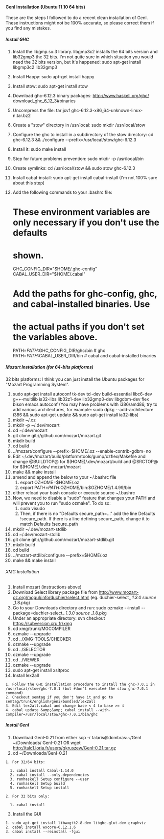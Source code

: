 <!---
.. link: 
.. description: 
.. tags: intranet, geni
.. date: 2013/05/24 17:25:15
.. title: GenI installation
.. slug: geniInstall
-->

#### GenI Installation (Ubuntu 11.10 64 bits) ####

These are the steps I followed to do a recent clean installation of GenI. These
instructions might not be 100% accurate, so please correct them if you find any
mistakes.

##### Install GHC #####

   1. Install the libgmp.so.3 library. libgmp3c2 installs the 64 bits version
      and lib32gmp3 the 32 bits. I'm not quite sure in which situation you
      would need the 32 bits version, but It's happened: sudo apt-get install
      libgmp3c2 lib32gmp3
   2. Install Happy: sudo apt-get install happy
   3. Install stow: sudo apt-get install stow
   4. Download ghc-6.12.3 binary packages: http://www.haskell.org/ghc/
      download_ghc_6_12_3#binaries
   5. Uncompress the file: tar jxvf ghc-6.12.3-x86_64-unknown-linux-n.tar.bz2
   6. Create a "stow" directory in /usr/local: sudo mkdir /usr/local/stow
   7. Configure the ghc to install in a subdirectory of the stow directory: cd
      ghc-6.12.3 &amp;&amp; ./configure --prefix=/usr/local/stow/ghc-6.12.3
   8. Install it: sudo make install
   9. Step for future problems prevention: sudo mkdir -p /usr/local/bin
  10. Create symlinks: cd /usr/local/stow &amp;&amp; sudo stow ghc-6.12.3
  11. Install cabal-install: sudo apt-get install cabal-install (I'm not 100%
      sure about this step)
  12. Add the following commands to your .bashrc file:
  
        # These environment variables are only necessary if you don't use the defaults
        # shown.
        GHC_CONFIG_DIR="$HOME/.ghc-config"
        CABAL_USER_DIR="$HOME/.cabal"
        
        # Add the paths for ghc-config, ghc, and cabal-installed binaries. Use
        # the actual paths if you don't set the variables above.
        PATH=$PATH:$GHC_CONFIG_DIR/ghc/bin    # ghc
        PATH=$PATH:$CABAL_USER_DIR/bin        # cabal and cabal-installed binaries
    
##### Mozart Installation (for 64-bits platforms) #####

32 bits platforms: I think you can just install the Ubuntu packages for "Mozart Programming System".

   1. sudo apt-get install autoconf tk-dev tcl-dev build-essential libc6-dev
      g++-multilib ia32-libs lib32z1-dev lib32gmp3-dev libgdbm-dev flex bison
      emacs autoconf (You may have problems with i386/amd86, try to add various
      architectures, for example: sudo dpkg --add-architecture i386 &amp;&amp;
      sudo apt-get update &amp;&amp; sudo apt-get install ia32-libs)
   2. mkdir ~/.oz
   3. mkdir -p ~/.dev/mozart
   4. cd ~/.dev/mozart
   5. git clone git://github.com/mozart/mozart.git
   6. mkdir build
   7. cd build
   8. ../mozart/configure --prefix=$HOME/.oz --enable-contrib-gdbm=no
   9. Edit ~/.dev/mozart/build/platform/tools/gump/ozflex/Makefile and change
      @BUILDTOP@ for $(HOME)/.dev/mozart/build and @SRCTOP@ for $(HOME)/.dev/
      mozart/mozart
  10. make &amp;&amp; make install
  11. amend and append the below to your ~/.bashrc file
         1. export OZHOME=$HOME/.oz
         2. export PATH=$PATH:$OZHOME/bin:$OZHOME/1.4.99/bin
  12. either reload your bash console or execute source ~/.bashrc
  13. Now, we need to disable a "sudo" feature that changes your PATH and will
      prevent you to run "sudo ozmake". To do so:
         1. sudo visudo
         2. Then, if there is no "Defaults secure_path=..." add the line
            Defaults !secure_path. If there is a line defining secure_path,
            change it to match Defaults !secure_path
  14. mkdir ~/.dev/mozart-stdlib
  15. cd ~/.dev/mozart-stdlib
  16. git clone git://github.com/mozart/mozart-stdlib.git
  17. mkdir build
  18. cd build
  19. ../mozart-stdlib/configure --prefix=$HOME/.oz
  20. make &amp;&amp; make install
  
###### XMG Installation ######

   1. Install mozart (instructions above)
   2. Download Select library package file from http://www.mozart-oz.org/mogul/info/duchier/select.html (eg. duchier-select_ _1.3.0_ _source_ _1.8.pkg)
   3. Go to your Downloads directory and run: sudo ozmake --install --package=duchier-select_ _1.3.0_ _source_ _1.8.pkg
   4. Under an appropriate directory: svn checkout https://subversion.cru.fr/xmg
   5. cd xmg/trunk/MGCOMPILER
   6. ozmake --upgrade
   7. cd ../XMG-TOOLS/CHECKER
   8. ozmake --upgrade
   9. cd ../SELECTOR
  10. ozmake --upgrade
  11. cd ../VIEWER
  12. ozmake --upgrade
  13. sudo apt-get install xsltproc
  14. Install lex2all
  
    1. Follow the GHC installation procedure to install the ghc-7.0.1 in /usr/local/stow/ghc-7.0.1 (but #don't execute# the stow ghc-7.0.1 command)
    2. Checkout semtag if you don't have it and go to semtag/trunk/english/geni/bundled/lex2all
    3. Edit lex2all.cabal and change base < 4 to base >= 4
    4. cabal update &amp;&amp; cabal install --with-compiler=/usr/local/stow/ghc-7.0.1/bin/ghc
            
##### Install GenI #####

   1. Download GenI-0.21 from either scp -r talaris@dombras:~/GenI ~/Downloads/
      GenI-0.21 OR wget http://talc1.loria.fr/users/gkruszew/GenI-0.21.tar.gz
   2. cd ~/Downloads/GenI-0.21
   
    1. For 32/64 bits:
         
      1. cabal install Cabal-1.14.0
      2. cabal install --only-dependencies
      3. runhaskell Setup configure --user
      4. runhaskell Setup build
      5. runhaskell Setup install
               
    2. For 32 bits only:
         
      1. cabal install
               
   3. Install the GUI
   
    1. sudo apt-get install libwxgtk2.8-dev libghc-glut-dev graphviz
    2. cabal install wxcore-0.12.1.6
    3. cabal install --reinstall -fgui
